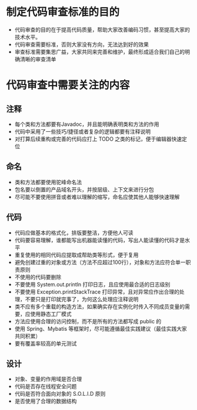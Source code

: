 # 制定代码审查标准的目的

* 代码审查的目的在于提高代码质量，帮助大家改善编码习惯，甚至提高大家的技术水平。
* 代码审查需要标准，否则大家没有方向，无法达到好的效果
* 审查标准需要集思广益，大家共同来完善和维护，最终形成适合我们自己的明确清晰的审查清单

# 代码审查中需要关注的内容

## 注释

* 每个类和方法都要有Javadoc，并且能明确表明类和方法的作用
* 代码中采用了一些技巧/捷径或者复杂的逻辑都要有注释说明
* 对打算后续重构或完善的代码应打上 TODO 之类的标记，便于编辑器快速定位

## 命名

* 类和方法都要使用驼峰命名法
* 包名要以倒置的产品域名开头，并按层级、上下文来进行分包
* 尽可能不要使用拼音或者难以理解的缩写，命名应使其他人能够快速理解

## 代码

* 代码应做基本的格式化，排版要整洁，方便他人可读
* 代码要容易理解，谁都能写出机器能读懂的代码，写出人能读懂的代码才是水平
* 重复使用的相同代码应提取成帮助类等形式，便于复用
* 避免创建过重的对象或方法（方法不应超过100行），对象和方法应符合单一职责原则
* 不使用的代码要删除
* 不要使用 System.out.println 打印日志，且应使用最合适的日志级别
* 不要使用 Exception.printStackTrace 打印异常，且对异常应作出合理的处理，不要只是打印就完事了，为何这么处理应注释说明
* 类不应有多个重载的构造方法，如果确实存在实例化时传入不同成员变量的需要，应使用静态工厂模式
* 方法应使用合理的访问控制，而不是所有的方法都写成 public 的
* 使用 Spring、Mybatis 等框架时，尽可能遵循最佳实践建议（最佳实践大家共同积累）
* 要有覆盖率较高的单元测试

## 设计

* 对象、变量的作用域是否合理
* 代码是否存在线程安全问题
* 代码是否符合面向对象的 S.O.L.I.D 原则
* 是否使用了合理的数据结构
